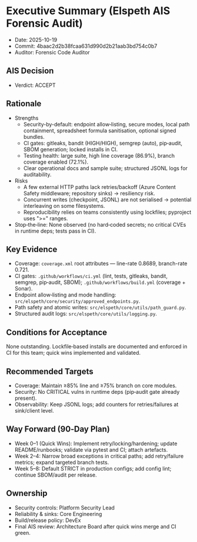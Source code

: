 # Executive Summary (Elspeth AIS Forensic Audit)

- Date: 2025-10-19
- Commit: 4baac2d2b38fcaa631d990d2b21aab3bd754c0b7
- Auditor: Forensic Code Auditor

## AIS Decision

- Verdict: ACCEPT

## Rationale

- Strengths
  - Security-by-default: endpoint allow‑listing, secure modes, local path containment, spreadsheet formula sanitisation, optional signed bundles.
  - CI gates: gitleaks, bandit (HIGH/HIGH), semgrep (auto), pip‑audit, SBOM generation; locked installs in CI.
  - Testing health: large suite, high line coverage (86.9%), branch coverage enabled (72.1%).
  - Clear operational docs and sample suite; structured JSONL logs for auditability.
- Risks
  - A few external HTTP paths lack retries/backoff (Azure Content Safety middleware; repository sinks) → resiliency risk.
  - Concurrent writes (checkpoint, JSONL) are not serialised → potential interleaving on some filesystems.
  - Reproducibility relies on teams consistently using lockfiles; pyproject uses ">=" ranges.
- Stop‑the‑line: None observed (no hard‑coded secrets; no critical CVEs in runtime deps; tests pass in CI).

## Key Evidence

- Coverage: `coverage.xml` root attributes — line-rate 0.8689, branch-rate 0.721.
- CI gates: `.github/workflows/ci.yml` (lint, tests, gitleaks, bandit, semgrep, pip‑audit, SBOM); `.github/workflows/build.yml` (coverage + Sonar).
- Endpoint allow‑listing and mode handling: `src/elspeth/core/security/approved_endpoints.py`.
- Path safety and atomic writes: `src/elspeth/core/utils/path_guard.py`.
- Structured audit logs: `src/elspeth/core/utils/logging.py`.

## Conditions for Acceptance

None outstanding. Lockfile‑based installs are documented and enforced in CI for this team; quick wins implemented and validated.

## Recommended Targets

- Coverage: Maintain ≥85% line and ≥75% branch on core modules.
- Security: No CRITICAL vulns in runtime deps (pip‑audit gate already present).
- Observability: Keep JSONL logs; add counters for retries/failures at sink/client level.

## Way Forward (90‑Day Plan)

- Week 0–1 (Quick Wins): Implement retry/locking/hardening; update README/runbooks; validate via pytest and CI; attach artefacts.
- Week 2–4: Narrow broad exceptions in critical paths; add retry/failure metrics; expand targeted branch tests.
- Week 5–8: Default STRICT in production configs; add config lint; continue SBOM/audit per release.

## Ownership

- Security controls: Platform Security Lead
- Reliability & sinks: Core Engineering
- Build/release policy: DevEx
- Final AIS review: Architecture Board after quick wins merge and CI green.

